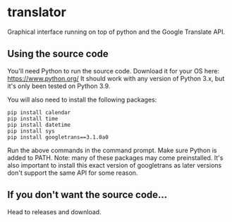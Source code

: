 # translator
Graphical interface running on top of python and the Google Translate API.
## Using the source code
You'll need Python to run the source code. Download it for your OS here: https://www.python.org/
It should work with any version of Python 3.x, but it's only been tested on Python 3.9.

You will also need to install the following packages:
```
pip install calendar
pip install time
pip install datetime
pip install sys
pip install googletrans==3.1.0a0
```
Run the above commands in the command prompt. Make sure Python is added to PATH.
Note: many of these packages may come preinstalled. It's also important to install this exact version of googletrans as later versions don't support the same API for some reason.

## If you don't want the source code...
Head to releases and download.
